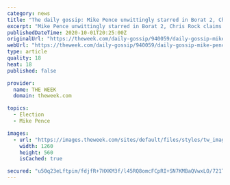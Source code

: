 ```yaml
---
category: news
title: "The daily gossip: Mike Pence unwittingly starred in Borat 2, Chris Rock claims to know the real reason Tiffany Haddish shaved her head, and more"
excerpt: "Mike Pence unwittingly starred in Borat 2, Chris Rock claims to know the real reason Tiffany Haddish shaved her head, and more"
publishedDateTime: 2020-10-01T20:25:00Z
originalUrl: "https://theweek.com/daily-gossip/940059/daily-gossip-mike-pence-unwittingly-starred-borat-2-chris-rock-claims-know-real-reason-tiffany-haddish-shaved-head-more"
webUrl: "https://theweek.com/daily-gossip/940059/daily-gossip-mike-pence-unwittingly-starred-borat-2-chris-rock-claims-know-real-reason-tiffany-haddish-shaved-head-more"
type: article
quality: 18
heat: 18
published: false

provider:
  name: THE WEEK
  domain: theweek.com

topics:
  - Election
  - Mike Pence

images:
  - url: "https://images.theweek.com/sites/default/files/styles/tw_image_9_4/public/screen_shot_2020-10-01_at_4.14.37_pm.png?itok=ad60uo6H"
    width: 1260
    height: 560
    isCached: true

secured: "u50q23eLftpim/fdjfR+7HXKM3f/l45RQ8omcFCpRI+SN7KMBaQVwxLO/721TSTGDokPSkswdzh2CACRPsTJOlYpCwwaBoUOqp5VpUbE4VwHy/F5gvNVu4G9gi586idDu/8xSzedcB1rwWbQ4I2hl2JpgO6nmlf/VkVH1X8pBlYl0XaJFp3txxZiSrw94RYycDLCZ14zOVGcMD2mA0imxrvrImSU5lV0DPeexjhnfpQEOIhiV9f5hHUY56cAlAPhtyQBG/vRurC1rC/JmauP7rrFz2FwuKPlVtp9QFft0Jc7viPVKLpstGFi0eknLX2s+QP8hPDsonGDRPR8yvUvJnSVJjFRqWHv2HEX2rDctIw=;5V5CiDxlfQ1ZSrsS92g5Yg=="
---
```


